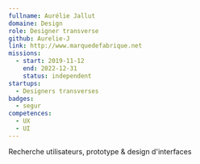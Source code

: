```yaml
---
fullname: Aurélie Jallut
domaine: Design
role: Designer transverse
github: Aurelie-J
link: http://www.marquedefabrique.net
missions:
  - start: 2019-11-12
    end: 2022-12-31
    status: independent
startups:
  - Designers transverses
badges:
  - segur
competences:
  - UX
  - UI
---
```

Recherche utilisateurs, prototype & design d'interfaces